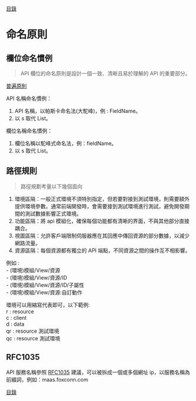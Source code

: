 [目錄](README.md "目錄")

# 命名原則

## 欄位命名慣例

> API 欄位的命名原則是設計一個一致、清晰且易於理解的 API 的重要部分。

[普遍原則](./General_Policy.md)

API 名稱命名慣例：

1. API 名稱，以帕斯卡命名法(大駝峰)，例 : FieldName。
2. 以 s 取代 List。

欄位名稱命名慣例：

1. 欄位名稱以駝峰式命名法，例：fieldName。
2. 以 s 取代 List。

## 路徑規則

> 路徑規劃考量以下幾個面向

1. 環境區隔：一般正式環境不須特別指定，但若要對接到測試環境，則需要額外提供環境參數。通常前端開發時，會需要接到測試環境進行測試，避免開發期間的測試數據影響正式環境。
2. 功能區隔：將 api 模組化，確保每個功能都有清晰的界面，不與其他部分直接耦合。
3. 視圖區隔：允許客戶端限制伺服器應在其回應中傳回資源的部分數據，以減少網路流量。
4. 資源區隔：每個資源都有獨立的 API 端點，不同資源之間的操作互不相影響。

例如 :  
-​ (環境)模組/View/資源  
-​ (環境)模組/View/資源/ID  
-​ (環境)模組/View/資源/ID/子屬性  
​- (環境)模組/View/資源:自訂動作  

環境可以用縮寫代表即可，以下範例:  
r : resource  
c : client  
d : data  
qr : resource 測試環境  
qc : resource 測試環境  

## RFC1035

API 服務名稱參照 [RFC1035]("https://www.rfc-editor.org/rfc/rfc1035.txt") 建議，可以被拆成一個或多個網址 ip，以服務名稱為前綴詞，例如：maas.foxconn.com

[目錄](README.md "目錄")
